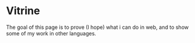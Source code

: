 # Vitrine

The goal of this page is to prove (I hope) what i can do in web, and to show some of my work in other languages.